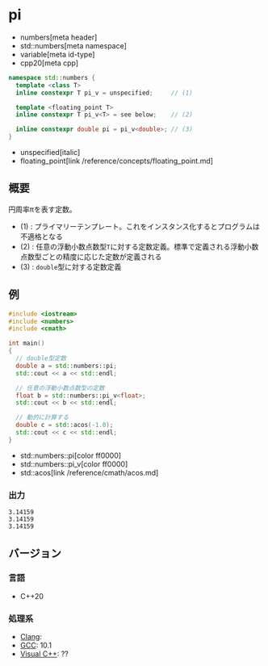 # pi
* numbers[meta header]
* std::numbers[meta namespace]
* variable[meta id-type]
* cpp20[meta cpp]

```cpp
namespace std::numbers {
  template <class T>
  inline constexpr T pi_v = unspecified;     // (1)

  template <floating_point T>
  inline constexpr T pi_v<T> = see below;    // (2)

  inline constexpr double pi = pi_v<double>; // (3)
}
```
* unspecified[italic]
* floating_point[link /reference/concepts/floating_point.md]

## 概要
円周率πを表す定数。

- (1) : プライマリーテンプレート。これをインスタンス化するとプログラムは不適格となる
- (2) : 任意の浮動小数点数型`T`に対する定数定義。標準で定義される浮動小数点数型ごとの精度に応じた定数が定義される
- (3) : `double`型に対する定数定義


## 例
```cpp example
#include <iostream>
#include <numbers>
#include <cmath>

int main()
{
  // double型定数
  double a = std::numbers::pi;
  std::cout << a << std::endl;

  // 任意の浮動小数点数型の定数
  float b = std::numbers::pi_v<float>;
  std::cout << b << std::endl;

  // 動的に計算する
  double c = std::acos(-1.0);
  std::cout << c << std::endl;
}
```
* std::numbers::pi[color ff0000]
* std::numbers::pi_v[color ff0000]
* std::acos[link /reference/cmath/acos.md]

### 出力
```
3.14159
3.14159
3.14159
```

## バージョン
### 言語
- C++20

### 処理系
- [Clang](/implementation.md#clang):
- [GCC](/implementation.md#gcc): 10.1
- [Visual C++](/implementation.md#visual_cpp): ??
